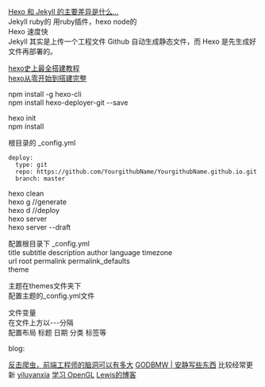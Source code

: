 [Hexo 和 Jekyll 的主要差异是什么...](https://www.v2ex.com/t/196026)  
Jekyll ruby的 用ruby插件，hexo node的  
Hexo 速度快  
Jekyll 其实是上传一个工程文件 Github 自动生成静态文件，而 Hexo 是先生成好文件再部署的。  

[hexo史上最全搭建教程](https://blog.csdn.net/sinat_37781304/article/details/82729029)  
[hexo从零开始到搭建完整](http://visugar.com/2017/05/04/20170504SetUpHexoBlog/)
  
  
npm install -g hexo-cli  
npm install hexo-deployer-git --save

hexo init  
npm install

根目录的 _config.yml
```
deploy:
  type: git
  repo: https://github.com/YourgithubName/YourgithubName.github.io.git
  branch: master
```

hexo clean  
hexo g //generate  
hexo d //deploy  
hexo server  
hexo server --draft  

配置根目录下 _config.yml  
title subtitle description author language timezone  
url root permalink permalink_defaults  
theme

主题在themes文件夹下  
配置主题的_config.yml文件  

文件变量  
在文件上方以---分隔  
配置布局 标题 日期 分类 标签等

blog:

[反击爬虫，前端工程师的脑洞可以有多大](http://litten.me/2017/07/09/prevent-spiders/)
[GODBMW | 安静写些东西](https://godbmw.com) 比较经常更新
[yiluyanxia](https://yiluyanxia.site)
[学习 OpenGL](https://sh.alynx.xyz/posts/Learn-OpenGL-1/)
[Lewis的博客](http://lewis.suclub.cn)